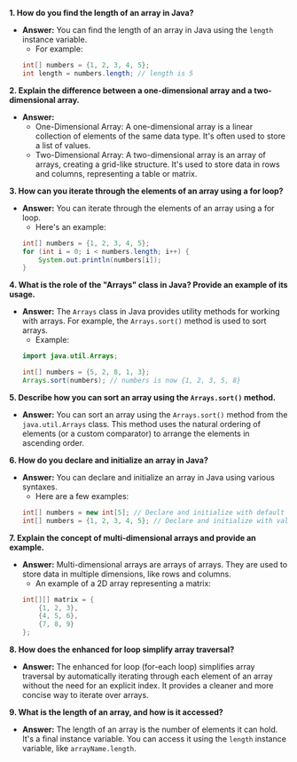 
**1. How do you find the length of an array in Java?**
- **Answer:** You can find the length of an array in Java using the `length` instance variable. 
    -   For example:
   ```java
   int[] numbers = {1, 2, 3, 4, 5};
   int length = numbers.length; // length is 5
   ```

**2. Explain the difference between a one-dimensional array and a two-dimensional array.**
- **Answer:** 
     - One-Dimensional Array: A one-dimensional array is a linear collection of elements of the same data type. It's often used to store a list of values.
     - Two-Dimensional Array: A two-dimensional array is an array of arrays, creating a grid-like structure. It's used to store data in rows and columns, representing a table or matrix.

**3. How can you iterate through the elements of an array using a for loop?**
- **Answer:** You can iterate through the elements of an array using a for loop. 
    -   Here's an example:
   ```java
   int[] numbers = {1, 2, 3, 4, 5};
   for (int i = 0; i < numbers.length; i++) {
       System.out.println(numbers[i]);
   }
   ```

**4. What is the role of the "Arrays" class in Java? Provide an example of its usage.**
- **Answer:** The `Arrays` class in Java provides utility methods for working with arrays. For example, the `Arrays.sort()` method is used to sort arrays. 
    -   Example:
   ```java
   import java.util.Arrays;

   int[] numbers = {5, 2, 8, 1, 3};
   Arrays.sort(numbers); // numbers is now {1, 2, 3, 5, 8}
   ```

**5. Describe how you can sort an array using the `Arrays.sort()` method.**
- **Answer:** You can sort an array using the `Arrays.sort()` method from the `java.util.Arrays` class. This method uses the natural ordering of elements (or a custom comparator) to arrange the elements in ascending order.

**6. How do you declare and initialize an array in Java?**
- **Answer:** You can declare and initialize an array in Java using various syntaxes. 
    -   Here are a few examples:
   ```java
   int[] numbers = new int[5]; // Declare and initialize with default values (0 for int)
   int[] numbers = {1, 2, 3, 4, 5}; // Declare and initialize with values
   ```

**7. Explain the concept of multi-dimensional arrays and provide an example.**
- **Answer:** Multi-dimensional arrays are arrays of arrays. They are used to store data in multiple dimensions, like rows and columns. 
    -   An example of a 2D array representing a matrix:
   ```java
   int[][] matrix = {
       {1, 2, 3},
       {4, 5, 6},
       {7, 8, 9}
   };
   ```

**8. How does the enhanced for loop simplify array traversal?**
- **Answer:** The enhanced for loop (for-each loop) simplifies array traversal by automatically iterating through each element of an array without the need for an explicit index. It provides a cleaner and more concise way to iterate over arrays.

**9. What is the length of an array, and how is it accessed?**
- **Answer:** The length of an array is the number of elements it can hold. It's a final instance variable. You can access it using the `length` instance variable, like `arrayName.length`.

